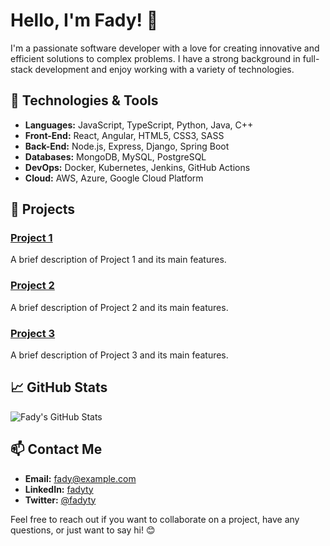 # Hello, I'm Fady! 👋

I'm a passionate software developer with a love for creating innovative and efficient solutions to complex problems. I have a strong background in full-stack development and enjoy working with a variety of technologies.

## 🔧 Technologies & Tools

- **Languages:** JavaScript, TypeScript, Python, Java, C++
- **Front-End:** React, Angular, HTML5, CSS3, SASS
- **Back-End:** Node.js, Express, Django, Spring Boot
- **Databases:** MongoDB, MySQL, PostgreSQL
- **DevOps:** Docker, Kubernetes, Jenkins, GitHub Actions
- **Cloud:** AWS, Azure, Google Cloud Platform

## 🚀 Projects

### [Project 1](https://github.com/fadyty/project1)
A brief description of Project 1 and its main features.

### [Project 2](https://github.com/fadyty/project2)
A brief description of Project 2 and its main features.

### [Project 3](https://github.com/fadyty/project3)
A brief description of Project 3 and its main features.

## 📈 GitHub Stats

![Fady's GitHub Stats](https://github-readme-stats.vercel.app/api?username=fadyty&show_icons=true&theme=radical)

## 📫 Contact Me

- **Email:** fady@example.com
- **LinkedIn:** [fadyty](https://www.linkedin.com/in/fadyty)
- **Twitter:** [@fadyty](https://twitter.com/fadyty)

Feel free to reach out if you want to collaborate on a project, have any questions, or just want to say hi! 😊
